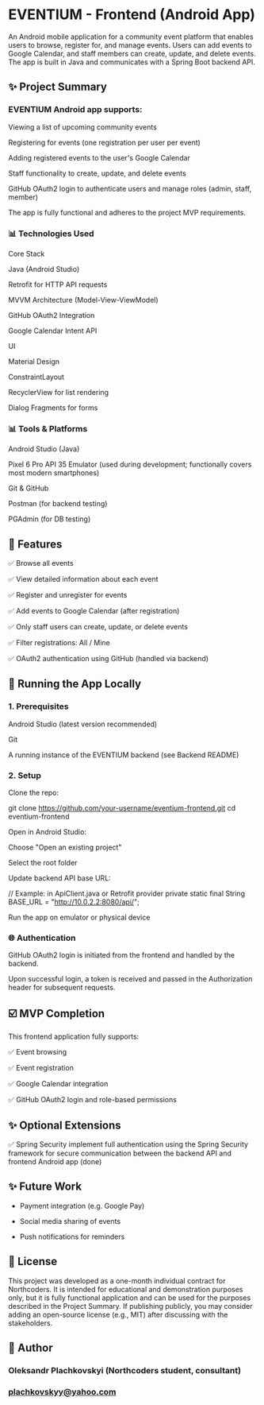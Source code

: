 # EVENTIUM - Frontend (Android App)

An Android mobile application for a community event platform that enables users to browse, register for, and manage events. Users can add events to Google Calendar, and staff members can create, update, and delete events. The app is built in Java and communicates with a Spring Boot backend API.


## ✨ Project Summary

### EVENTIUM Android app supports:

Viewing a list of upcoming community events

Registering for events (one registration per user per event)

Adding registered events to the user's Google Calendar

Staff functionality to create, update, and delete events

GitHub OAuth2 login to authenticate users and manage roles (admin, staff, member)

The app is fully functional and adheres to the project MVP requirements.

### 📊 Technologies Used

Core Stack

Java (Android Studio)

Retrofit for HTTP API requests

MVVM Architecture (Model-View-ViewModel)

GitHub OAuth2 Integration

Google Calendar Intent API

UI

Material Design

ConstraintLayout

RecyclerView for list rendering

Dialog Fragments for forms

### 📊 Tools & Platforms

Android Studio (Java)

Pixel 6 Pro API 35 Emulator (used during development; functionally covers most modern smartphones)

Git & GitHub

Postman (for backend testing)

PGAdmin (for DB testing)


## 📅 Features

✅ Browse all events

✅ View detailed information about each event

✅ Register and unregister for events

✅ Add events to Google Calendar (after registration)

✅ Only staff users can create, update, or delete events

✅ Filter registrations: All / Mine

✅ OAuth2 authentication using GitHub (handled via backend)


## 🚀 Running the App Locally

### 1. Prerequisites

Android Studio (latest version recommended)

Git

A running instance of the EVENTIUM backend (see Backend README)

### 2. Setup

Clone the repo:

git clone https://github.com/your-username/eventium-frontend.git
cd eventium-frontend

Open in Android Studio:

Choose "Open an existing project"

Select the root folder

Update backend API base URL:

// Example: in ApiClient.java or Retrofit provider
private static final String BASE_URL = "http://10.0.2.2:8080/api/";

Run the app on emulator or physical device


### 🌐 Authentication

GitHub OAuth2 login is initiated from the frontend and handled by the backend.

Upon successful login, a token is received and passed in the Authorization header for subsequent requests.


## ☑️ MVP Completion

This frontend application fully supports:

✅ Event browsing

✅ Event registration

✅ Google Calendar integration

✅ GitHub OAuth2 login and role-based permissions


## ✨ Optional Extensions

✅ Spring Security implement full authentication using the Spring Security framework for secure communication between the backend API and frontend Android app (done)

## ✨ Future Work

- Payment integration (e.g. Google Pay)

- Social media sharing of events

- Push notifications for reminders


## 💼 License

This project was developed as a one-month individual contract for Northcoders.
It is intended for educational and demonstration purposes only, but it is fully functional application and can be used for the purposes described in the Project Summary.
If publishing publicly, you may consider adding an open-source license (e.g., MIT) after discussing with the stakeholders.

## 📅 Author

### Oleksandr Plachkovskyi (Northcoders student, consultant)
### plachkovskyy@yahoo.com
